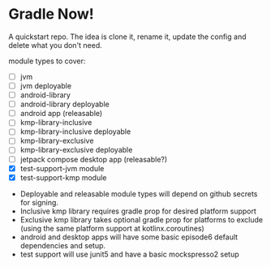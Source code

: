 # Gradle Now!

A quickstart repo. The idea is clone it, rename it, update the config and delete what you don't need.

module types to cover:

- [ ] jvm
- [ ] jvm deployable
- [ ] android-library
- [ ] android-library deployable
- [ ] android app (releasable)
- [ ] kmp-library-inclusive
- [ ] kmp-library-inclusive deployable
- [ ] kmp-library-exclusive
- [ ] kmp-library-exclusive deployable
- [ ] jetpack compose desktop app (releasable?)
- [x] test-support-jvm module
- [x] test-support-kmp module

- Deployable and releasable module types will depend on github secrets for signing.
- Inclusive kmp library requires gradle prop for desired platform support
- Exclusive kmp library takes optional gradle prop for platforms to exclude (using the same platform support at kotlinx.coroutines)
- android and desktop apps will have some basic episode6 default dependencies and setup.
- test support will use junit5 and have a basic mockspresso2 setup
